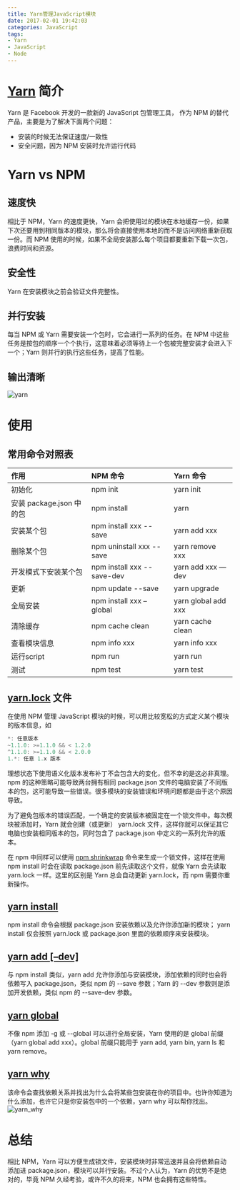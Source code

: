 ```yaml
---
title: Yarn管理JavaScript模块
date: 2017-02-01 19:42:03
categories: JavaScript
tags:
- Yarn
- JavaScript
- Node
---
```


# [Yarn](https://yarnpkg.com/) 简介

Yarn 是 Facebook 开发的一款新的 JavaScript 包管理工具， 作为 NPM 的替代产品，主要是为了解决下面两个问题：

- 安装的时候无法保证速度/一致性
- 安全问题，因为 NPM 安装时允许运行代码

<!-- more -->

# Yarn vs NPM

## 速度快

相比于 NPM，Yarn 的速度更快，Yarn 会把使用过的模块在本地缓存一份，如果下次还要用到相同版本的模块，那么将会直接使用本地的而不是访问网络重新获取一份。而 NPM 使用的时候，如果不全局安装那么每个项目都要重新下载一次包，浪费时间和资源。

## 安全性

Yarn 在安装模块之前会验证文件完整性。

## 并行安装

每当 NPM 或 Yarn 需要安装一个包时，它会进行一系列的任务。在 NPM 中这些任务是按包的顺序一个个执行，这意味着必须等待上一个包被完整安装才会进入下一个；Yarn 则并行的执行这些任务，提高了性能。

## 输出清晰

<img src="/assets/img/yarn.png" alt="yarn">

# 使用

## 常用命令对照表

|作用|NPM 命令|Yarn 命令|
| :-| :-|:-|
|初始化| npm init| yarn init|
|安装 package.json 中的包|npm install|yarn|
|安装某个包|npm install xxx --save|yarn add xxx|
|删除某个包|	npm uninstall xxx --save|yarn remove xxx|
|开发模式下安装某个包|npm install xxx --save-dev|	yarn add xxx —dev|
|更新|npm update --save|	yarn upgrade|
|全局安装|npm install xxx –global|yarn global add xxx|
|清除缓存|npm cache clean|yarn cache clean|
|查看模块信息|npm info xxx|yarn info xxx|
|运行script|npm run|yarn run|
|测试|npm test|yarn test|

## [yarn.lock](https://yarnpkg.com/docs/configuration/#toc-use-yarn-lock-to-pin-your-dependencies) 文件

在使用 NPM 管理 JavaScript 模块的时候，可以用比较宽松的方式定义某个模块的版本信息，如

```javascript
*: 任意版本
~1.1.0: >=1.1.0 && < 1.2.0
^1.1.0: >=1.1.0 && < 2.0.0
1.*: 任意 1.x 版本
```
理想状态下使用语义化版本发布补丁不会包含大的变化，但不幸的是这必非真理。npm 的这种策略可能导致两台拥有相同 package.json 文件的电脑安装了不同版本的包，这可能导致一些错误。很多模块的安装错误和环境问题都是由于这个原因导致。

为了避免包版本的错误匹配，一个确定的安装版本被固定在一个锁文件中。每次模块被添加时，Yarn 就会创建（或更新） yarn.lock 文件，这样你就可以保证其它电脑也安装相同版本的包，同时包含了 package.json 中定义的一系列允许的版本。

在 npm 中同样可以使用 [npm shrinkwrap](https://docs.npmjs.com/cli/shrinkwrap) 命令来生成一个锁文件，这样在使用 npm install 时会在读取 package.json 前先读取这个文件，就像 Yarn 会先读取 yarn.lock 一样。这里的区别是 Yarn 总会自动更新 yarn.lock，而 npm 需要你重新操作。

## [yarn install](https://yarnpkg.com/en/docs/cli/install)

npm install 命令会根据 package.json 安装依赖以及允许你添加新的模块； yarn install 仅会按照 yarn.lock 或 package.json 里面的依赖顺序来安装模块。

## [yarn add [–dev]](https://yarnpkg.com/en/docs/cli/add)

与 npm install 类似，yarn add 允许你添加与安装模块，添加依赖的同时也会将依赖写入 package.json，类似 npm 的 --save 参数；Yarn 的 --dev 参数则是添加开发依赖，类似 npm 的 --save-dev 参数。

## [yarn global](https://yarnpkg.com/en/docs/cli/global)

不像 npm 添加 -g 或 --global 可以进行全局安装，Yarn 使用的是 global 前缀（yarn global add xxx）。global 前缀只能用于 yarn add, yarn bin, yarn ls 和 yarn remove。

## [yarn why](https://yarnpkg.com/en/docs/cli/why)

该命令会查找依赖关系并找出为什么会将某些包安装在你的项目中。也许你知道为什么添加，也许它只是你安装包中的一个依赖，yarn why 可以帮你找出。
<img src="/assets/img/yarn_why.png" alt="yarn_why">

# 总结

相比 NPM，Yarn 可以方便生成锁文件，安装模块时非常迅速并且会将依赖自动添加进 package.json，模块可以并行安装。不过个人认为，Yarn 的优势不是绝对的，毕竟 NPM 久经考验，或许不久的将来，NPM 也会拥有这些特性。